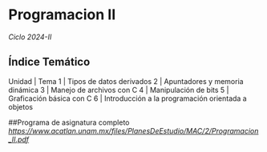 # Programacion II
_Ciclo 2024-II_ 

## Índice Temático 
Unidad |         Tema 
  1    | Tipos de datos derivados 
  2    | Apuntadores y memoria dinámica 
  3    | Manejo de archivos con C 
  4    | Manipulación de bits 
  5    | Graficación básica con C 
  6    | Introducción a la programación orientada a objetos 

##Programa de asignatura completo
_https://www.acatlan.unam.mx/files/PlanesDeEstudio/MAC/2/Programacion_II.pdf_

